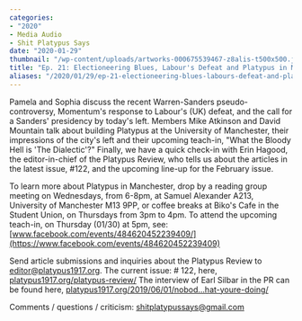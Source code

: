 ```yaml
---
categories:
- "2020"
- Media Audio
- Shit Platypus Says
date: "2020-01-29"
thumbnail: "/wp-content/uploads/artworks-000675539467-z8alis-t500x500.jpg"
title: "Ep. 21: Electioneering Blues, Labour's Defeat and Platypus in Manchester"
aliases: "/2020/01/29/ep-21-electioneering-blues-labours-defeat-and-platypus-in-manchester/"
---
```


Pamela and Sophia discuss the recent Warren-Sanders pseudo-controversy, Momentum's response to Labour's (UK) defeat, and the call for a Sanders' presidency by today's left. Members Mike Atkinson and David Mountain talk about building Platypus at the University of Manchester, their impressions of the city's left and their upcoming teach-in, "What the Bloody Hell is 'The Dialectic'?" Finally, we have a quick check-in with Erin Hagood, the editor-in-chief of the Platypus Review, who tells us about the articles in the latest issue, #122, and the upcoming line-up for the February issue.

To learn more about Platypus in Manchester, drop by a reading group meeting on Wednesdays, from 6-8pm, at Samuel Alexander A213, University of Manchester M13 9PP, or coffee breaks at Biko's Cafe
in the Student Union, on Thursdays from 3pm to 4pm. To attend the upcoming teach-in, on Thursday (01/30) at 5pm, see: [www.facebook.com/events/484620452239409/](https://www.facebook.com/events/484620452239409)

Send article submissions and inquiries about the Platypus Review to <editor@platypus1917.org>. The current issue: # 122, here, [platypus1917.org/platypus-review/](https://gate.sc?url=https%3A%2F%2Fplatypus1917.org%2Fplatypus-review%2F&token=6cf612-1-1581536801877) The interview of Earl Silbar in the PR can be found here, [platypus1917.org/2019/06/01/nobod...hat-youre-doing/](https://platypus1917.org/2019/06/01/nobody-wanted-to-hear-youre-reactionary-in-what-youre-doing)

Comments / questions / criticism: <shitplatypussays@gmail.com>
